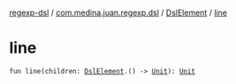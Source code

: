 [regexp-dsl](../../index.md) / [com.medina.juan.regexp.dsl](../index.md) / [DslElement](index.md) / [line](./line.md)

# line

`fun line(children: `[`DslElement`](index.md)`.() -> `[`Unit`](https://kotlinlang.org/api/latest/jvm/stdlib/kotlin/-unit/index.html)`): `[`Unit`](https://kotlinlang.org/api/latest/jvm/stdlib/kotlin/-unit/index.html)